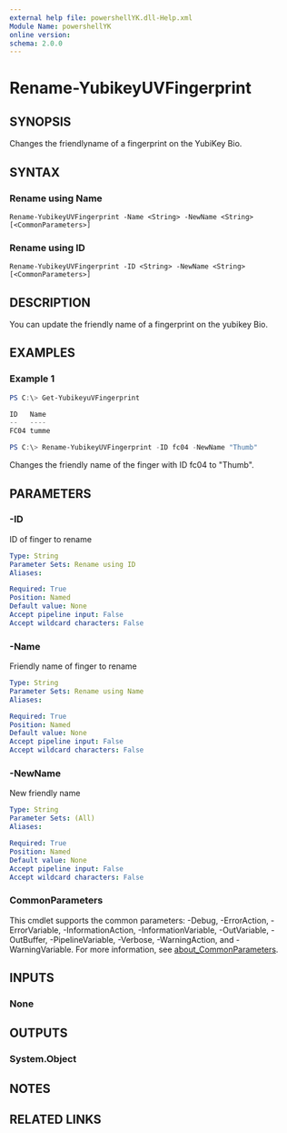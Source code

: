 ```yaml
---
external help file: powershellYK.dll-Help.xml
Module Name: powershellYK
online version:
schema: 2.0.0
---
```


# Rename-YubikeyUVFingerprint

## SYNOPSIS
Changes the friendlyname of a fingerprint on the YubiKey Bio.

## SYNTAX

### Rename using Name
```
Rename-YubikeyUVFingerprint -Name <String> -NewName <String> [<CommonParameters>]
```

### Rename using ID
```
Rename-YubikeyUVFingerprint -ID <String> -NewName <String> [<CommonParameters>]
```

## DESCRIPTION
You can update the friendly name of a fingerprint on the yubikey Bio.

## EXAMPLES

### Example 1
```powershell
PS C:\> Get-YubikeyuVFingerprint

ID   Name
--   ----
FC04 tumme

PS C:\> Rename-YubikeyUVFingerprint -ID fc04 -NewName "Thumb"
```

Changes the friendly name of the finger with ID fc04 to "Thumb".

## PARAMETERS

### -ID
ID of finger to rename

```yaml
Type: String
Parameter Sets: Rename using ID
Aliases:

Required: True
Position: Named
Default value: None
Accept pipeline input: False
Accept wildcard characters: False
```

### -Name
Friendly name of finger to rename

```yaml
Type: String
Parameter Sets: Rename using Name
Aliases:

Required: True
Position: Named
Default value: None
Accept pipeline input: False
Accept wildcard characters: False
```

### -NewName
New friendly name

```yaml
Type: String
Parameter Sets: (All)
Aliases:

Required: True
Position: Named
Default value: None
Accept pipeline input: False
Accept wildcard characters: False
```

### CommonParameters
This cmdlet supports the common parameters: -Debug, -ErrorAction, -ErrorVariable, -InformationAction, -InformationVariable, -OutVariable, -OutBuffer, -PipelineVariable, -Verbose, -WarningAction, and -WarningVariable. For more information, see [about_CommonParameters](http://go.microsoft.com/fwlink/?LinkID=113216).

## INPUTS

### None

## OUTPUTS

### System.Object
## NOTES

## RELATED LINKS
